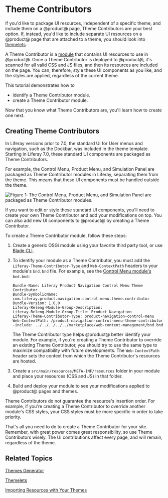 # Theme Contributors [](id=theme-contributors)

If you'd like to package UI resources, independent of a specific theme, and
include them on a @product@ page, Theme Contributors are your best option. If,
instead, you'd like to include separate UI resources on a @product@ page that
are attached to a theme, you should look into
[themelets](/develop/tutorials/-/knowledge_base/7-0/themelets).

A Theme Contributor is a
[module](https://dev.liferay.com/participate/liferaypedia/-/wiki/Main/Module)
that contains UI resources to use in @product@. Once a Theme Contributor is
deployed to @product@, it's scanned for all valid CSS and JS files, and then its
resources are included on the page. You can, therefore, style these UI
components as you like, and the styles are applied, regardless of the current
theme.

This tutorial demonstrates how to

- identify a Theme Contributor module.
- create a Theme Contributor module.

Now that you know what Theme Contributors are, you'll learn how to create one
next.

## Creating Theme Contributors [](id=creating-theme-contributors)

In Liferay versions prior to 7.0, the standard UI for User menus and navigation,
such as the Dockbar, was included in the theme template. Starting in Liferay
7.0, these standard UI components are packaged as Theme Contributors.

For example, the Control Menu, Product Menu, and Simulation Panel are packaged
as Theme Contributor modules in Liferay, separating them from the theme. This
means that these UI components must be handled outside the theme.

![Figure 1: The Control Menu, Product Menu, and Simulation Panel are packaged as Theme Contributor modules.](../../images/theme-contributor-menus-diagram.png)

If you want to edit or style these standard UI components, you'll need to create
your own Theme Contributor and add your modifications on top. You can also add
new UI components to @product@ by creating a Theme Contributor.

To create a Theme Contributor module, follow these steps:

1.  Create a generic OSGi module using your favorite third party tool, or use
    [Blade CLI](/develop/tutorials/-/knowledge_base/7-0/blade-cli).

2.  To identify your module as a Theme Contributor, you must add the
    `Liferay-Theme-Contributor-Type` and `Web-ContextPath` headers to your
    module's `bnd.bnd` file. For example, see the
    [Control Menu module's](https://docs.liferay.com/portal/7.0/javadocs/modules/apps/web-experience/product-navigation/com.liferay.product.navigation.control.menu.theme.contributor/)
    `bnd.bnd`:

        Bundle-Name: Liferay Product Navigation Control Menu Theme Contributor
        Bundle-SymbolicName: com.liferay.product.navigation.control.menu.theme.contributor
        Bundle-Version: 1.0.0
        Liferay-Releng-Module-Group-Description:
        Liferay-Releng-Module-Group-Title: Product Navigation
        Liferay-Theme-Contributor-Type: product-navigation-control-menu
        Web-ContextPath: /product-navigation-control-menu-theme-contributor
        -include: ../../../../../marketplace/web-content-management/bnd.bnd

    The Theme Contributor type helps @product@ better identify your module. For
    example, if you're creating a Theme Contributor to override an existing
    Theme Contributor, you should try to use the same type to maximize
    compatibility with future developments. The `Web-ContextPath` header sets
    the context from which the Theme Contributor's resources are hosted.

    <!-- leaving this section out for now, until it is developed further--

    Alternatively, Theme Contributors can be identifed in the `package.json`
    file:

        {
            "name": "lfr-product-menu-animation-themelet",
            "liferayTheme": {
                themeContributorType?: product-navigation-control-menu
                "themelet": true,
                "version": "7.0"
            }
        }

    If this property is set in either one of these ways, the module will then be
    treated as a Theme Contributor.-->

3.  Create a `src/main/resources/META-INF/resources` folder in your module
    and place your resources (CSS and JS) in that folder.

4.  Build and deploy your module to see your modifications applied to @product@
    pages and themes.

Theme Contributors do not guarantee the resource's insertion order. For example, 
if you're creating a Theme Contributor to override another module's CSS styles, 
your CSS styles must be more specific in order to take priority.

That's all you need to do to create a Theme Contributor for your site. Remember,
with great power comes great responsibility, so use Theme Contributors wisely.
The UI contributions affect every page, and will remain, regardless of the
theme.

## Related Topics [](id=related-topics)

[Themes Generator](/develop/tutorials/-/knowledge_base/7-0/themes-generator)

[Themelets](/develop/tutorials/-/knowledge_base/7-0/themelets)

[Importing Resources with Your Themes](/develop/tutorials/-/knowledge_base/7-0/importing-resources-with-a-theme)
